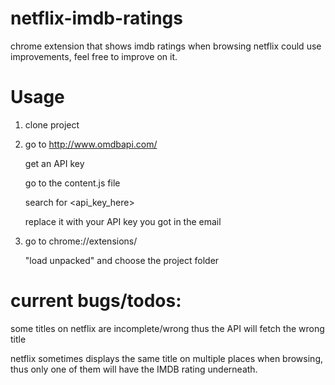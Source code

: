 # netflix-imdb-ratings
chrome extension that shows imdb ratings when browsing netflix
could use improvements, feel free to improve on it.

# Usage
1.  clone project
2.  go to http://www.omdbapi.com/

      get an API key
      
      go to the content.js file
      
      search for <api_key_here>
      
      replace it with your API key you got in the email
      
3.  go to chrome://extensions/

    "load unpacked" and choose the project folder


# current bugs/todos:

some titles on netflix are incomplete/wrong thus the API will fetch the wrong title

netflix sometimes displays the same title on multiple places when browsing, 
thus only one of them will have the IMDB rating underneath.
